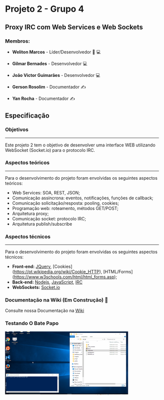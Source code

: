 # Projeto 2 - Grupo 4

## Proxy IRC com Web Services e Web Sockets

### Membros:

* **Weliton Marcos** - Líder/Desenvolvedor :crown: :computer:

* **Gilmar Bernades** - Desenvolvedor :computer:
* **João Victor Guimarães** - Desenvolvedor :computer:

* **Gerson Rosolim** - Documentador :writing_hand:
* **Yan Rocha** - Documentador :writing_hand:

## Especificação

### Objetivos
-----------------------

Este projeto 2 tem o objetivo de desenvolver uma interface WEB utilizando WebSocket (Socket.io) para o protocolo IRC.

### Aspectos teóricos
-----------------------

Para o desenvolvimento do projeto foram envolvidas os seguintes aspectos teóricos:

* Web Services: SOA, REST, JSON;
* Comunicação assíncrona: eventos, notificações, funções de callback;
* Comunicação solicitação/resposta: pooling, cookies;
* Programação web: roteamento, métodos GET/POST;
* Arquitetura proxy;
* Comunicação socket: protocolo IRC;
* Arquitetura publish/subscribe

### Aspectos técnicos
-------------------------

Para o desenvolvimento do projeto foram envolvidas os seguintes aspectos técnicos:

- **Front-end:** [JQuery](https://www.w3schools.com/jquery/default.asp), [Cookies] (https://pt.wikipedia.org/wiki/Cookie_HTTP), [HTML/Forms] (https://www.w3schools.com/html/html_forms.asp);
- **Back-end:** [Nodejs](http://nodebr.com/o-que-e-node-js/), [JavaScript](https://www.w3schools.com/js/), [IRC](https://tools.ietf.org/html/rfc2812)
- **WebSockets:** [Socket.io](https://imasters.com.br/tecnologia/redes-e-servidores/conectando-no-socket-io-o-basico/?trace=1519021197&source=single)


### Documentação na Wiki (Em Construção) :construction_worker:
Consulte nossa Documentação na [Wiki](https://gitlab.com/ad-si-2017-1/p2-g4/wikis/home) 

### Testando O Bate Papo

<img src="Animation.gif" height="60%" width="80%" />